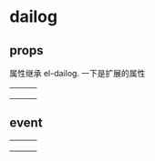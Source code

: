# dailog



## props

属性继承 el-dailog. 一下是扩展的属性

|      |      |      |
| ---- | ---- | ---- |
|      |      |      |
|      |      |      |
|      |      |      |

## event

|      |      |      |
| ---- | ---- | ---- |
|      |      |      |
|      |      |      |
|      |      |      |

